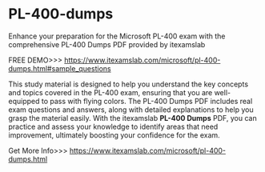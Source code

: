 # PL-400-dumps
Enhance your preparation for the Microsoft PL-400 exam with the comprehensive PL-400 Dumps PDF provided by itexamslab

FREE DEMO>>>  https://www.itexamslab.com/microsoft/pl-400-dumps.html#sample_questions


This study material is designed to help you understand the key concepts and topics covered in the PL-400 exam, ensuring that you are well-equipped to pass with flying colors. The PL-400 Dumps PDF includes real exam questions and answers, along with detailed explanations to help you grasp the material easily. With the itexamslab **PL-400 Dumps** PDF, you can practice and assess your knowledge to identify areas that need improvement, ultimately boosting your confidence for the exam.

Get More Info>>> https://www.itexamslab.com/microsoft/pl-400-dumps.html
